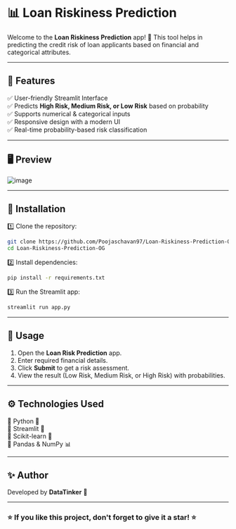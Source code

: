 # 📊 Loan Riskiness Prediction

Welcome to the **Loan Riskiness Prediction** app! 🚀 This tool helps in predicting the credit risk of loan applicants based on financial and categorical attributes.

---

## 🎯 Features
✅ User-friendly Streamlit Interface  
✅ Predicts **High Risk, Medium Risk, or Low Risk** based on probability  
✅ Supports numerical & categorical inputs  
✅ Responsive design with a modern UI  
✅ Real-time probability-based risk classification  

---

## 🖥️ Preview
![image](https://github.com/user-attachments/assets/0d7ba353-f8dd-4f95-bc16-802fc93f4e5a)


---

## 🔧 Installation
1️⃣ Clone the repository:
```bash
git clone https://github.com/Poojaschavan97/Loan-Riskiness-Prediction-OG.git
cd Loan-Riskiness-Prediction-OG
```

2️⃣ Install dependencies:
```bash
pip install -r requirements.txt
```

3️⃣ Run the Streamlit app:
```bash
streamlit run app.py
```

---

## 📌 Usage
1. Open the **Loan Risk Prediction** app.
2. Enter required financial details.
3. Click **Submit** to get a risk assessment.
4. View the result (Low Risk, Medium Risk, or High Risk) with probabilities.

---

## ⚙️ Technologies Used
🔹 Python 🐍  
🔹 Streamlit 🎨  
🔹 Scikit-learn 🤖  
🔹 Pandas & NumPy 📊  

---

## ✨ Author
Developed by **DataTinker** 🚀  

---

### ⭐ If you like this project, don't forget to give it a star! ⭐

